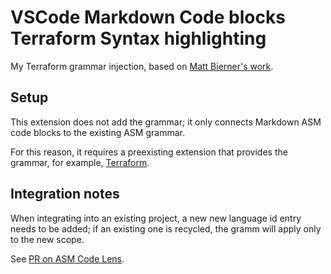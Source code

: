 # VSCode Markdown Code blocks Terraform Syntax highlighting

My Terraform grammar injection, based on [Matt Bierner's work](https://github.com/mjbvz/vscode-fenced-code-block-grammar-injection-example).

## Setup

This extension does not add the grammar; it only connects Markdown ASM code blocks to the existing ASM grammar.

For this reason, it requires a preexisting extension that provides the grammar, for example, [Terraform](https://marketplace.visualstudio.com/items?itemName=4ops.terraform).

## Integration notes

When integrating into an existing project, a new new language id entry needs to be added; if an existing one is recycled, the gramm will apply only to the new scope.

See [PR on ASM Code Lens](https://github.com/maziac/asm-code-lens/pull/65).